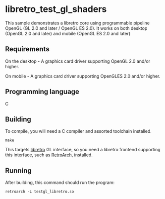 # libretro_test_gl_shaders
This sample demonstrates a libretro core using programmable pipeline OpenGL (GL 2.0 and later / OpenGL ES 2.0). It works on both desktop (OpenGL 2.0 and later) and mobile (OpenGL ES 2.0 and later)

## Requirements
On the desktop - A graphics card driver supporting OpenGL 2.0 and/or higher.

On mobile      - A graphics card driver supporting OpenGLES 2.0 and/or higher.

## Programming language
C

## Building
To compile, you will need a C compiler and assorted toolchain installed.

    make

This targets [libretro](http://libretro.com) GL interface, so you need a libretro frontend supporting this interface, such as [RetroArch](https://github.com/libretro/RetroArch), installed.

## Running
After building, this command should run the program:

    retroarch -L testgl_libretro.so
